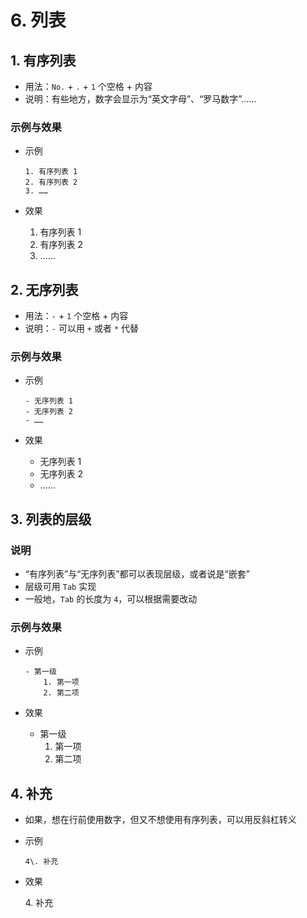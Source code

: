 # 6. 列表

## 1. 有序列表

- 用法：`No.` + `.` + `1` 个空格 + 内容
- 说明：有些地方，数字会显示为“英文字母”、“罗马数字”……

### 示例与效果

- 示例

    ```
    1. 有序列表 1
    2. 有序列表 2
    3. ……
    ```

- 效果

    1. 有序列表 1
    2. 有序列表 2
    3. ……

## 2. 无序列表

- 用法：`-` + `1` 个空格 + 内容
- 说明：`-` 可以用 `+` 或者 `*` 代替

### 示例与效果

- 示例

    ```
    - 无序列表 1
    - 无序列表 2
    - ……
    ```

- 效果

    - 无序列表 1
    - 无序列表 2
    - ……

## 3. 列表的层级

### 说明

- “有序列表”与“无序列表”都可以表现层级，或者说是“嵌套”
- 层级可用 `Tab` 实现
- 一般地，`Tab` 的长度为 `4`，可以根据需要改动

### 示例与效果

- 示例

    ```
    - 第一级
        1. 第一项
        2. 第二项
    ```

- 效果

    - 第一级
        1. 第一项
        2. 第二项

## 4. 补充

- 如果，想在行前使用数字，但又不想使用有序列表，可以用反斜杠转义
- 示例

    `4\. 补充`

- 效果

    4\. 补充
